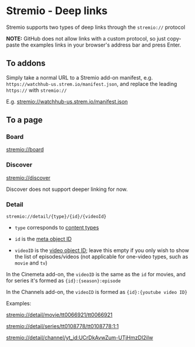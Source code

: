 # Stremio - Deep links

Stremio supports two types of deep links through the `stremio://` protocol

**NOTE:** GitHub does not allow links with a custom protocol, so just copy-paste the examples links in your browser's address bar and press Enter.

## To addons

Simply take a normal URL to a Stremio add-on manifest, e.g. `https://watchhub-us.strem.io/manifest.json`, and replace the leading `https://` with `stremio://`

E.g. [stremio://watchhub-us.strem.io/manifest.json](stremio://watchhub-us.strem.io/manifest.json)


## To a page

### Board

[stremio://board](stremio://board)

### Discover

[stremio://discover](stremio://discover)

Discover does not support deeper linking for now.


### Detail

`stremio://detail/{type}/{id}/{videoId}`

* `type` corresponds to [content types](./api/responses/content.types.md)

* `id` is the [meta object ID](./api/responses/meta.md#meta-object)

* `videoID` is the [video object ID](./api/responses/meta.md#video-object); leave this empty if you only wish to show the list of episodes/videos (not applicable for one-video types, such as `movie` and `tv`)

In the Cinemeta add-on, the `videoID` is the same as the `id` for movies, and for series it's formed as `{id}:{season}:episode`

In the Channels add-on, the `videoID` is formed as `{id}:{youtube video ID}`

Examples:

[stremio://detail/movie/tt0066921/tt0066921](stremio://detail/movie/tt0066921/tt0066921)

[stremio://detail/series/tt0108778/tt0108778:1:1](stremio://detail/series/tt0108778:1:1)

[stremio://detail/channel/yt_id:UCrDkAvwZum-UTjHmzDI2iIw](stremio://detail/channel/yt_id:UCrDkAvwZum-UTjHmzDI2iIw)

